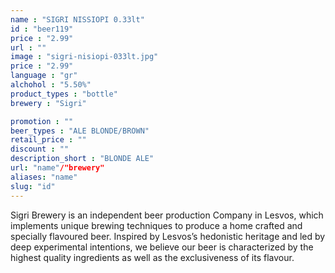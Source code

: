 ```yaml
---
name : "SIGRI NISSIOPI 0.33lt"
id : "beer119"
price : "2.99"
url : ""
image : "sigri-nisiopi-033lt.jpg"
price : "2.99"
language : "gr"
alchohol : "5.50%"
product_types : "bottle"
brewery : "Sigri"

promotion : ""
beer_types : "ALE BLONDE/BROWN"
retail_price : ""
discount : ""
description_short : "BLONDE ALE"
url: "name"/"brewery"
aliases: "name"
slug: "id"
---
```


Sigri Brewery is an independent beer production Company in Lesvos, which implements unique brewing techniques to produce a home crafted and specially flavoured beer. Inspired by Lesvos’s hedonistic heritage and led by deep experimental intentions, we believe our beer is characterized by the highest quality ingredients as well as the exclusiveness of its flavour.